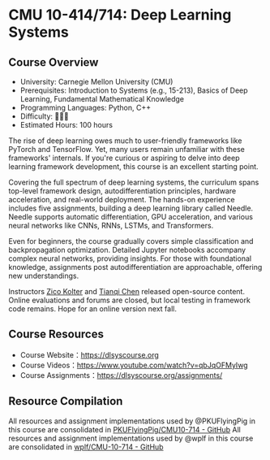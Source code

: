 # CMU 10-414/714: Deep Learning Systems

## Course Overview

- University: Carnegie Mellon University (CMU)
- Prerequisites: Introduction to Systems (e.g., 15-213), Basics of Deep Learning, 
                 Fundamental Mathematical Knowledge
- Programming Languages: Python, C++
- Difficulty: 🌟🌟🌟
- Estimated Hours: 100 hours

The rise of deep learning owes much to user-friendly frameworks like PyTorch and TensorFlow. Yet, many users remain unfamiliar with these frameworks' internals. If you're curious or aspiring to delve into deep learning framework development, this course is an excellent starting point.

Covering the full spectrum of deep learning systems, the curriculum spans top-level framework design, autodifferentiation principles, hardware acceleration, and real-world deployment. The hands-on experience includes five assignments, building a deep learning library called Needle. Needle supports automatic differentiation, GPU acceleration, and various neural networks like CNNs, RNNs, LSTMs, and Transformers.

Even for beginners, the course gradually covers simple classification and backpropagation optimization. Detailed Jupyter notebooks accompany complex neural networks, providing insights. For those with foundational knowledge, assignments post autodifferentiation are approachable, offering new understandings.

Instructors [Zico Kolter](https://zicokolter.com/) and [Tianqi Chen](https://tqchen.com/)  released open-source content. Online evaluations and forums are closed, but local testing in framework code remains. Hope for an online version next fall.

## Course Resources

- Course Website：<https://dlsyscourse.org>
- Course Videos：<https://www.youtube.com/watch?v=qbJqOFMyIwg>
- Course Assignments：<https://dlsyscourse.org/assignments/>

## Resource Compilation

All resources and assignment implementations used by @PKUFlyingPig in this course are consolidated in [PKUFlyingPig/CMU10-714 - GitHub](https://github.com/PKUFlyingPig/CMU10-714)
All resources and assignment implementations used by @wplf in this course are consolidated in [wplf/CMU-10-714 - GitHub](https://github.com/wplf/CMU-10-714)
